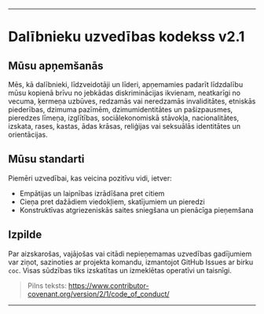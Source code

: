 -----
# Dalībnieku uzvedības kodekss v2.1

## Mūsu apņemšanās
Mēs, kā dalībnieki, līdzveidotāji un līderi, apņemamies padarīt līdzdalību mūsu kopienā brīvu no jebkādas diskriminācijas ikvienam, neatkarīgi no vecuma, ķermeņa uzbūves, redzamās vai neredzamās invaliditātes, etniskās piederības, dzimuma pazīmēm, dzimumidentitātes un pašizpausmes, pieredzes līmeņa, izglītības, sociālekonomiskā stāvokļa, nacionalitātes, izskata, rases, kastas, ādas krāsas, reliģijas vai seksuālās identitātes un orientācijas.

## Mūsu standarti
Piemēri uzvedībai, kas veicina pozitīvu vidi, ietver:
- Empātijas un laipnības izrādīšana pret citiem
- Cieņa pret dažādiem viedokļiem, skatījumiem un pieredzi
- Konstruktīvas atgriezeniskās saites sniegšana un pienācīga pieņemšana

## Izpilde
Par aizskarošas, vajājošas vai citādi nepieņemamas uzvedības gadījumiem var ziņot, sazinoties ar projekta komandu, izmantojot GitHub Issues ar birku `coc`. Visas sūdzības tiks izskatītas un izmeklētas operatīvi un taisnīgi.

> Pilns teksts: https://www.contributor-covenant.org/version/2/1/code_of_conduct/ 
-----
